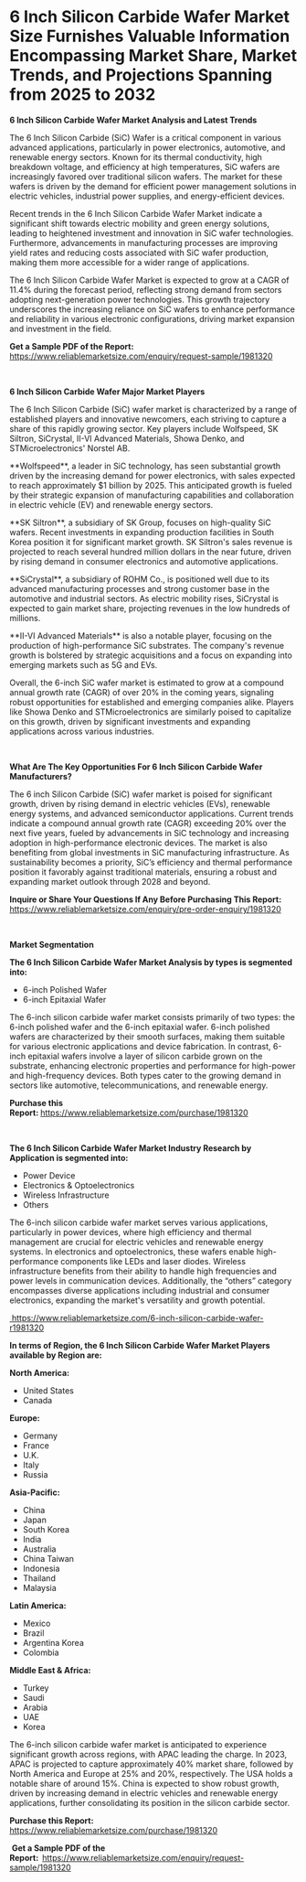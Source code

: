 <p><h1>6 Inch Silicon Carbide Wafer Market Size Furnishes Valuable Information Encompassing Market Share, Market Trends, and Projections Spanning from 2025 to 2032</h1></p><p><strong>6 Inch Silicon Carbide Wafer Market Analysis and Latest Trends</strong></p>
<p><p>The 6 Inch Silicon Carbide (SiC) Wafer is a critical component in various advanced applications, particularly in power electronics, automotive, and renewable energy sectors. Known for its thermal conductivity, high breakdown voltage, and efficiency at high temperatures, SiC wafers are increasingly favored over traditional silicon wafers. The market for these wafers is driven by the demand for efficient power management solutions in electric vehicles, industrial power supplies, and energy-efficient devices.</p><p>Recent trends in the 6 Inch Silicon Carbide Wafer Market indicate a significant shift towards electric mobility and green energy solutions, leading to heightened investment and innovation in SiC wafer technologies. Furthermore, advancements in manufacturing processes are improving yield rates and reducing costs associated with SiC wafer production, making them more accessible for a wider range of applications.</p><p>The 6 Inch Silicon Carbide Wafer Market is expected to grow at a CAGR of 11.4% during the forecast period, reflecting strong demand from sectors adopting next-generation power technologies. This growth trajectory underscores the increasing reliance on SiC wafers to enhance performance and reliability in various electronic configurations, driving market expansion and investment in the field.</p></p>
<p><strong>Get a Sample PDF of the Report:&nbsp;</strong> <a href="https://www.reliablemarketsize.com/enquiry/request-sample/1981320?utm_campaign=2637&utm_medium=2&utm_source=Github&utm_content=ia&utm_term=15042025&utm_id=6-inch-silicon-carbide-wafer">https://www.reliablemarketsize.com/enquiry/request-sample/1981320</a></p>
<p>&nbsp;</p>
<p><strong>6 Inch Silicon Carbide Wafer Major Market Players</strong></p>
<p><p>The 6 Inch Silicon Carbide (SiC) wafer market is characterized by a range of established players and innovative newcomers, each striving to capture a share of this rapidly growing sector. Key players include Wolfspeed, SK Siltron, SiCrystal, II-VI Advanced Materials, Showa Denko, and STMicroelectronics' Norstel AB.</p><p>**Wolfspeed**, a leader in SiC technology, has seen substantial growth driven by the increasing demand for power electronics, with sales expected to reach approximately $1 billion by 2025. This anticipated growth is fueled by their strategic expansion of manufacturing capabilities and collaboration in electric vehicle (EV) and renewable energy sectors.</p><p>**SK Siltron**, a subsidiary of SK Group, focuses on high-quality SiC wafers. Recent investments in expanding production facilities in South Korea position it for significant market growth. SK Siltron's sales revenue is projected to reach several hundred million dollars in the near future, driven by rising demand in consumer electronics and automotive applications.</p><p>**SiCrystal**, a subsidiary of ROHM Co., is positioned well due to its advanced manufacturing processes and strong customer base in the automotive and industrial sectors. As electric mobility rises, SiCrystal is expected to gain market share, projecting revenues in the low hundreds of millions.</p><p>**II-VI Advanced Materials** is also a notable player, focusing on the production of high-performance SiC substrates. The company's revenue growth is bolstered by strategic acquisitions and a focus on expanding into emerging markets such as 5G and EVs.</p><p>Overall, the 6-inch SiC wafer market is estimated to grow at a compound annual growth rate (CAGR) of over 20% in the coming years, signaling robust opportunities for established and emerging companies alike. Players like Showa Denko and STMicroelectronics are similarly poised to capitalize on this growth, driven by significant investments and expanding applications across various industries.</p></p>
<p>&nbsp;</p>
<p><strong>What Are The Key Opportunities For 6 Inch Silicon Carbide Wafer Manufacturers?</strong></p>
<p><p>The 6 inch Silicon Carbide (SiC) wafer market is poised for significant growth, driven by rising demand in electric vehicles (EVs), renewable energy systems, and advanced semiconductor applications. Current trends indicate a compound annual growth rate (CAGR) exceeding 20% over the next five years, fueled by advancements in SiC technology and increasing adoption in high-performance electronic devices. The market is also benefiting from global investments in SiC manufacturing infrastructure. As sustainability becomes a priority, SiC’s efficiency and thermal performance position it favorably against traditional materials, ensuring a robust and expanding market outlook through 2028 and beyond.</p></p>
<p><strong>Inquire or Share Your Questions If Any Before Purchasing This Report:</strong> <a href="https://www.reliablemarketsize.com/enquiry/pre-order-enquiry/1981320?utm_campaign=2637&utm_medium=2&utm_source=Github&utm_content=ia&utm_term=15042025&utm_id=6-inch-silicon-carbide-wafer">https://www.reliablemarketsize.com/enquiry/pre-order-enquiry/1981320</a></p>
<p>&nbsp;</p>
<p><strong>Market Segmentation</strong></p>
<p><strong>The 6 Inch Silicon Carbide Wafer Market Analysis by types is segmented into:</strong></p>
<p><ul><li>6-inch Polished Wafer</li><li>6-inch Epitaxial Wafer</li></ul></p>
<p><p>The 6-inch silicon carbide wafer market consists primarily of two types: the 6-inch polished wafer and the 6-inch epitaxial wafer. 6-inch polished wafers are characterized by their smooth surfaces, making them suitable for various electronic applications and device fabrication. In contrast, 6-inch epitaxial wafers involve a layer of silicon carbide grown on the substrate, enhancing electronic properties and performance for high-power and high-frequency devices. Both types cater to the growing demand in sectors like automotive, telecommunications, and renewable energy.</p></p>
<p><strong>Purchase this Report:&nbsp;</strong><a href="https://www.reliablemarketsize.com/purchase/1981320?utm_campaign=2637&utm_medium=2&utm_source=Github&utm_content=ia&utm_term=15042025&utm_id=6-inch-silicon-carbide-wafer">https://www.reliablemarketsize.com/purchase/1981320</a></p>
<p>&nbsp;</p>
<p><strong>The 6 Inch Silicon Carbide Wafer Market Industry Research by Application is segmented into:</strong></p>
<p><ul><li>Power Device</li><li>Electronics & Optoelectronics</li><li>Wireless Infrastructure</li><li>Others</li></ul></p>
<p><p>The 6-inch silicon carbide wafer market serves various applications, particularly in power devices, where high efficiency and thermal management are crucial for electric vehicles and renewable energy systems. In electronics and optoelectronics, these wafers enable high-performance components like LEDs and laser diodes. Wireless infrastructure benefits from their ability to handle high frequencies and power levels in communication devices. Additionally, the “others” category encompasses diverse applications including industrial and consumer electronics, expanding the market's versatility and growth potential.</p></p>
<p><a href="https://www.reliablemarketsize.com/6-inch-silicon-carbide-wafer-r1981320?utm_campaign=2637&utm_medium=2&utm_source=Github&utm_content=ia&utm_term=15042025&utm_id=6-inch-silicon-carbide-wafer">&nbsp;https://www.reliablemarketsize.com/6-inch-silicon-carbide-wafer-r1981320</a></p>
<p><strong>In terms of Region, the 6 Inch Silicon Carbide Wafer Market Players available by Region are:</strong></p>
<p>
    <p> <strong> North America: </strong>
        <ul>
            <li>United States</li>
            <li>Canada</li>
        </ul>
        </p> 
    <p> <strong> Europe: </strong>
        <ul>
            <li>Germany</li>
            <li>France</li>
            <li>U.K.</li>
            <li>Italy</li>
            <li>Russia</li>
        </ul>
        </p> 
    <p> <strong> Asia-Pacific: </strong>
        <ul>
            <li>China</li>
            <li>Japan</li>
            <li>South Korea</li>
            <li>India</li>
            <li>Australia</li>
            <li>China Taiwan</li>
            <li>Indonesia</li>
            <li>Thailand</li>
            <li>Malaysia</li>
        </ul>
        </p> 
    <p> <strong> Latin America: </strong>
        <ul>
            <li>Mexico</li>
            <li>Brazil</li>
            <li>Argentina Korea</li>
            <li>Colombia</li>
        </ul>
        </p> 
    <p> <strong> Middle East & Africa: </strong>
        <ul>
            <li>Turkey</li>
            <li>Saudi</li>
            <li>Arabia</li>
            <li>UAE</li>
            <li>Korea</li>
        </ul>
    </p>
    </p>
<p><p>The 6-inch silicon carbide wafer market is anticipated to experience significant growth across regions, with APAC leading the charge. In 2023, APAC is projected to capture approximately 40% market share, followed by North America and Europe at 25% and 20%, respectively. The USA holds a notable share of around 15%. China is expected to show robust growth, driven by increasing demand in electric vehicles and renewable energy applications, further consolidating its position in the silicon carbide sector.</p></p>
<p><strong>Purchase this Report: </strong><a href="https://www.reliablemarketsize.com/purchase/1981320?utm_campaign=2637&utm_medium=2&utm_source=Github&utm_content=ia&utm_term=15042025&utm_id=6-inch-silicon-carbide-wafer">https://www.reliablemarketsize.com/purchase/1981320</a></p>
<p>&nbsp;<strong>Get a Sample PDF of the Report:&nbsp;&nbsp;</strong><a href="https://www.reliablemarketsize.com/enquiry/request-sample/1981320?utm_campaign=2637&utm_medium=2&utm_source=Github&utm_content=ia&utm_term=15042025&utm_id=6-inch-silicon-carbide-wafer">https://www.reliablemarketsize.com/enquiry/request-sample/1981320</a></p>
<p><strong></strong></p>
<p><p></p><p></p><p></p></p>